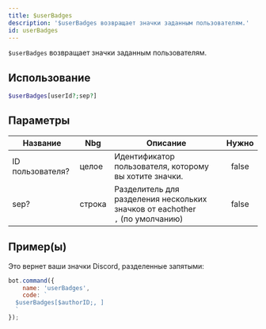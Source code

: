 ```yaml
---
title: $userBadges
description: '$userBadges возвращает значки заданным пользователям.'
id: userBadges
---
```


`$userBadges` возвращает значки заданным пользователям.

## Использование

```php
$userBadges[userId?;sep?]
```

## Параметры

| Название         | Nbg    | Описание                                                                                   | Нужно |
| ---------------- | ------ | ------------------------------------------------------------------------------------------ |:-----:|
| ID пользователя? | целое  | Идентификатор пользователя, которому вы хотите значки.                                     | false |
| sep?             | строка | Разделитель для разделения нескольких значков от eachother <br /> `,` (по умолчанию) | false |

## Пример(ы)

Это вернет ваши значки Discord, разделенные запятыми:

```javascript
bot.command({
    name: 'userBadges',
    code: `
  $userBadges[$authorID;, ]
  `
});
```